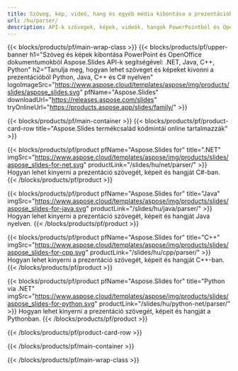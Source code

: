 ```yaml
---
title: Szöveg, kép, videó, hang és egyéb média kibontása a prezentációból
url: /hu/parser/
description: API-k szövegek, képek, videók, hangok PowerPointból és OpenOffice-bemutatókból való kinyeréséhez
---
```


{{< blocks/products/pf/main-wrap-class >}}
{{< blocks/products/pf/upper-banner h1="Szöveg és képek kibontása PowerPoint és OpenOffice dokumentumokból Aspose.Slides API-k segítségével: .NET, Java, C++, Python" h2="Tanulja meg, hogyan lehet szöveget és képeket kivonni a prezentációból Python, Java, C++ és C# nyelven" logoImageSrc="https://www.aspose.cloud/templates/aspose/img/products/slides/aspose_slides.svg" pfName="Aspose.Slides" downloadUrl="https://releases.aspose.com/slides" tryOnlineUrl="https://products.aspose.app/slides/family/" >}}

{{< blocks/products/pf/main-container >}}
{{< blocks/products/pf/product-card-row title="Aspose.Slides termékcsalád kódmintái online tartalmazzák" >}}

{{< blocks/products/pf/product pfName="Aspose.Slides for" title=".NET" imgSrc="https://www.aspose.cloud/templates/aspose/img/products/slides/aspose_slides-for-net.svg" productLink="/slides/hu/net/parser/" >}}
Hogyan lehet kinyerni a prezentáció szövegét, képeit és hangját C#-ban.
{{< /blocks/products/pf/product >}}

{{< blocks/products/pf/product pfName="Aspose.Slides for" title="Java" imgSrc="https://www.aspose.cloud/templates/aspose/img/products/slides/aspose_slides-for-java.svg" productLink="/slides/hu/java/parser/" >}}
Hogyan lehet kinyerni a prezentáció szövegét, képeit és hangját Java nyelven.
{{< /blocks/products/pf/product >}}

{{< blocks/products/pf/product pfName="Aspose.Slides for" title="C++" imgSrc="https://www.aspose.cloud/templates/aspose/img/products/slides/aspose_slides-for-cpp.svg" productLink="/slides/hu/cpp/parser/" >}}
Hogyan lehet kinyerni a prezentáció szövegét, képeit és hangját C++-ban.
{{< /blocks/products/pf/product >}}

{{< blocks/products/pf/product pfName="Aspose.Slides for" title="Python via .NET" imgSrc="https://www.aspose.cloud/templates/aspose/img/products/slides/aspose_slides-for-python.svg" productLink="/slides/hu/python-net/parser/" >}}
Hogyan lehet kinyerni a prezentáció szövegét, képeit és hangját a Pythonban.
{{< /blocks/products/pf/product >}}

{{< /blocks/products/pf/product-card-row >}}

{{< /blocks/products/pf/main-container >}}

{{< /blocks/products/pf/main-wrap-class >}}
